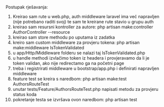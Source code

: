 Postupak rješavanja:


1. Kreirao sam rute u web.php, auth middleware laravel ima već napravljen (nije potrebano raditi svoj) te sam te kreirane rute stavio u grupu auth
2. kreirao sam resursni kontroller za autore: php artisan make:controller AuthorController --resource
3. kreirao sam store methodu po uputama iz zadatka
4. kreiro sam custom middleware za provjeru tokena: php artisan make:middleware IsTokenValidated
5. u app/Http/Middleware folderu se nalazi taj IsTokenValidated.php
6. u handle methodi izvlačimo token iz headera i provjeravamo da li je token validan, ako nije redirectamo ga na početni page
7. treba i registrirati middleware u bootstrap/app.php i definirati napravljen middleware
8. feature test se kreira s naredbom: php artisan make:test AuthorsRouteTest
9. unutar tests/Feature/AuthorsRouteTest.php napisati metodu za provjeru status koda
10. pokretanje testa se izvršava ovon naredbom: php artisan test

